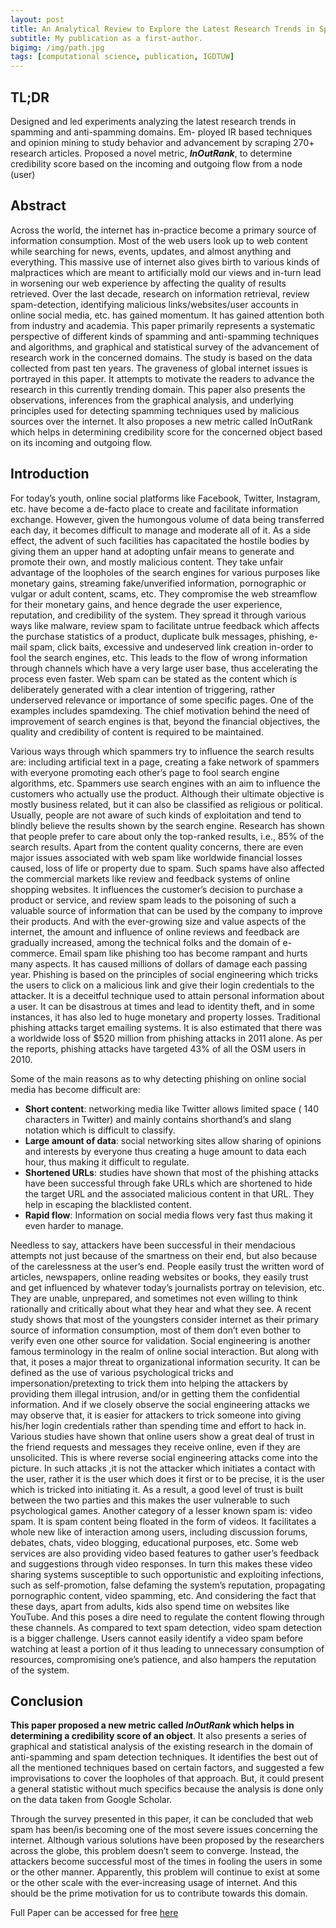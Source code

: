 ```yaml
---
layout: post
title: An Analytical Review to Explore the Latest Research Trends in Spamming and Anti-Spamming Domains
subtitle: My publication as a first-author.
bigimg: /img/path.jpg
tags: [computational science, publication, IGDTUW]
---
```


## TL;DR
Designed and led experiments analyzing the latest research trends in spamming and anti-spamming domains. Em- ployed IR based techniques and opinion mining to study behavior and advancement by scraping 270+ research articles. Proposed a novel metric, **_InOutRank_**, to determine credibility score based on the incoming and outgoing flow from a node (user)

## Abstract
Across the world, the internet has in-practice become a primary source of information consumption. Most of the web users look up to web content while searching for news, events, updates, and almost anything and everything. This massive use of internet also gives birth to various kinds of malpractices which are meant to artificially mold our views and in-turn lead in worsening our web experience by affecting the quality of results retrieved. Over the last decade, research on information retrieval, review spam-detection, identifying malicious links/websites/user accounts in online social media, etc. has gained momentum. It has gained attention both from industry and academia. This paper primarily represents a systematic perspective of different kinds of spamming and anti-spamming techniques and algorithms, and graphical and statistical survey of the advancement of research work in the concerned domains. The study is based on the data collected from past ten years. The graveness of global internet issues is portrayed in this paper. It attempts to motivate the readers to advance the research in this currently trending domain. This paper also presents the observations, inferences from the graphical analysis, and underlying principles used for detecting spamming techniques used by malicious sources over the internet. It also proposes a new metric called InOutRank which helps in determining credibility score for the concerned object based on its incoming and outgoing flow.

## Introduction

For today’s youth, online social platforms like Facebook, Twitter, Instagram, etc. have become a de-facto place to create and facilitate information exchange. However, given the humongous volume of data being transferred each day, it becomes difficult to manage and moderate all of it. As a side effect, the advent of such facilities has capacitated the hostile bodies by giving them an upper hand at adopting unfair means to generate and promote their own, and mostly malicious content. They take unfair advantage of the loopholes of the search engines for various purposes like monetary gains, streaming fake/unverified information, pornographic or vulgar or adult content, scams, etc. They compromise the web streamflow for their monetary gains, and hence degrade the user experience, reputation, and credibility of the system. They spread it through various ways like malware, review spam to facilitate untrue feedback which affects the purchase statistics of a product, duplicate bulk messages, phishing, e-mail spam, click baits, excessive and undeserved link creation in-order to fool the search engines, etc. This leads to the flow of wrong information through channels which have a very large user base, thus accelerating the process even faster. Web spam can be stated as the content which is deliberately generated with a clear intention of triggering, rather underserved relevance or importance of some specific pages. One of the examples includes spamdexing. The chief motivation behind the need of improvement of search engines is that, beyond the financial objectives, the quality and credibility of content is required to be maintained. 

Various ways through which spammers try to influence the search results are: including artificial text in a page, creating a fake network of spammers with everyone promoting each other’s page to fool search engine algorithms, etc. Spammers use search engines with an aim to influence the customers who actually use the product. Although their ultimate objective is mostly business related, but it can also be classified as religious or political. Usually, people are not aware of such kinds of exploitation and tend to blindly believe the results shown by the search engine. Research has shown that people prefer to care about only the top-ranked results, i.e., 85% of the search results. Apart from the content quality concerns, there are even major issues associated with web spam like worldwide financial losses caused, loss of life or property due to spam. Such spams have also affected the commercial markets like review and feedback systems of online shopping websites. It influences the customer’s decision to purchase a product or service, and review spam leads to the poisoning of such a valuable source of information that can be used by the company to improve their products. And with the ever-growing size and value aspects of the internet, the amount and influence of online reviews and feedback are gradually increased, among the technical folks and the domain of e-commerce. Email spam like phishing too has become rampant and hurts many aspects. It has caused millions of dollars of damage each passing year. Phishing is based on the principles of social engineering which tricks the users to click on a malicious link and give their login credentials to the attacker. It is a deceitful technique used to attain personal information about a user. It can be disastrous at times and lead to identity theft, and in some instances, it has also led to huge monetary and property losses. Traditional phishing attacks target emailing systems. It is also estimated that there was a worldwide loss of $520 million from phishing attacks in 2011 alone. As per the reports, phishing attacks have targeted 43% of all the OSM users in 2010. 

Some of the main reasons as to why detecting phishing on online social media has become difficult are: 
- **Short content**: networking media like Twitter allows limited space ( 140 characters in Twitter) and mainly contains shorthand’s and slang notation which is difficult to classify. 
- **Large amount of data**: social networking sites allow sharing of opinions and interests by everyone thus creating a huge amount to data each hour, thus making it difficult to regulate. 
- **Shortened URLs**: studies have shown that most of the phishing attacks have been successful through fake URLs which are shortened to hide the target URL and the associated malicious content in that URL. They help in escaping the blacklisted content. 
- **Rapid flow**: Information on social media flows very fast thus making it even harder to manage.

Needless to say, attackers have been successful in their mendacious attempts not just because of the smartness on their end, but also because of the carelessness at the user’s end. People easily trust the written word of articles, newspapers, online reading websites or books, they easily trust and get influenced by whatever today’s journalists portray on television, etc. They are unable, unprepared, and sometimes not even willing to think rationally and critically about what they hear and what they see. A recent study shows that most of the youngsters consider internet as their primary source of information consumption, most of them don’t even bother to verify even one other source for validation. Social engineering is another famous terminology in the realm of online social interaction. But along with that, it poses a major threat to organizational information security. It can be defined as the use of various psychological tricks and impersonation/pretexting to trick them into helping the attackers by providing them illegal intrusion, and/or in getting them the confidential information. And if we closely observe the social engineering attacks we may observe that, it is easier for attackers to trick someone into giving his/her login credentials rather than spending time and effort to hack in. Various studies have shown that online users show a great deal of trust in the friend requests and messages they receive online, even if they are unsolicited. This is where reverse social engineering attacks come into the picture. In such attacks ,it is not the attacker which initiates a contact with the user, rather it is the user which does it first or to be precise, it is the user which is tricked into initiating it. As a result, a good level of trust is built between the two parties and this makes the user vulnerable to such psychological games. Another category of a lesser known spam is: video spam. It is spam content being floated in the form of videos. It facilitates a whole new like of interaction among users, including discussion forums, debates, chats, video blogging, educational purposes, etc. Some web services are also providing video based features to gather user’s feedback and suggestions through video responses. In turn this makes these video sharing systems susceptible to such opportunistic and exploiting infections, such as self-promotion, false defaming the system’s reputation, propagating pornographic content, video spamming, etc. And considering the fact that these days, apart from adults, kids also spend time on websites like YouTube. And this poses a dire need to regulate the content flowing through these channels. As compared to text spam detection, video spam detection is a bigger challenge. Users cannot easily identify a video spam before watching at least a portion of it thus leading to unnecessary consumption of resources, compromising one’s patience, and also hampers the reputation of the system.

## Conclusion

**This paper proposed a new metric called _InOutRank_ which helps in determining a credibility score of an object**. It also presents a series of graphical and statistical analysis of the existing research in the domain of anti-spamming and spam detection techniques. It identifies the best out of all the mentioned techniques based on certain factors, and suggested a few improvisations to cover the loopholes of that approach. But, it could present a general statistic without much specifics because the analysis is done only on the data taken from Google Scholar. 

Through the survey presented in this paper, it can be concluded that web spam has been/is becoming one of the most severe issues concerning the internet. Although various solutions have been proposed by the researchers across the globe, this problem doesn’t seem to converge. Instead, the attackers become successful most of the times in fooling the users in some or the other manner. Apparently, this problem will continue to exist at some or the other scale with the ever-increasing usage of internet. And this should be the prime motivation for us to contribute towards this domain.

Full Paper can be accessed for free [here](https://drive.google.com/file/d/1Z-guczW5rAoqwvxR0m6alpBzevaaQKVv/view?pli=1)



